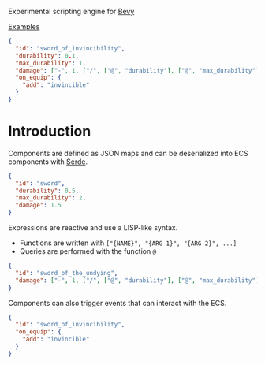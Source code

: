 Experimental scripting engine for [Bevy](https://github.com/bevyengine/bevy)

[Examples](https://github.com/matthunz/scripting/tree/main/examples)

```json
{
  "id": "sword_of_invincibility",
  "durability": 0.1,
  "max_durability": 1,
  "damage": ["-", 1, ["/", ["@", "durability"], ["@", "max_durability"]]],
  "on_equip": {
    "add": "invincible"
  }
}
```

# Introduction
Components are defined as JSON maps and can be deserialized into ECS components with [Serde](https://serde.rs/).

```json
{
  "id": "sword",
  "durability": 0.5,
  "max_durability": 2,
  "damage": 1.5
}
```

Expressions are reactive and use a LISP-like syntax.
 * Functions are written with `["{NAME}", "{ARG 1}", "{ARG 2}", ...]`
 * Queries are performed with the function `@`

```json
{
  "id": "sword_of_the_undying",
  "damage": ["-", 1, ["/", ["@", "durability"], ["@", "max_durability"]]]
}
```

Components can also trigger events that can interact with the ECS.

```json
{
  "id": "sword_of_invincibility",
  "on_equip": {
    "add": "invincible"
  }
}
```
